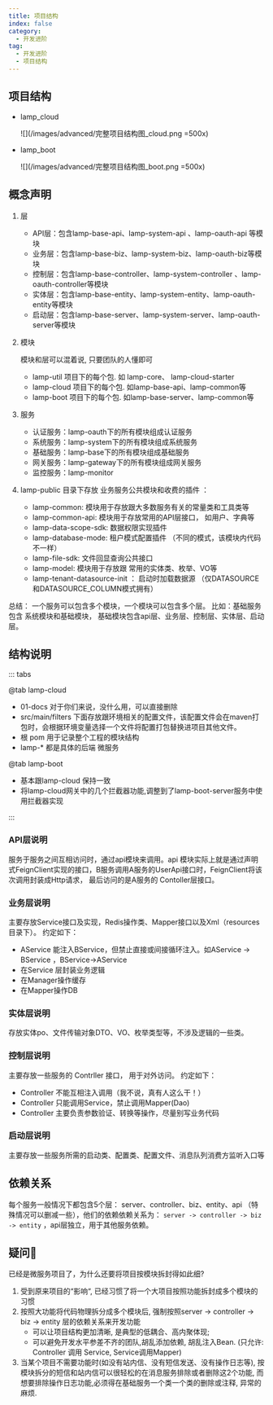 ```yaml
---
title: 项目结构
index: false
category:
  - 开发进阶
tag:
  - 开发进阶
  - 项目结构
---
```


## 项目结构

- lamp_cloud
  
  ![](/images/advanced/完整项目结构图_cloud.png =500x)
  
- lamp_boot
  
  ![](/images/advanced/完整项目结构图_boot.png =500x)
  

## 概念声明

1. 层
   - API层：包含lamp-base-api、lamp-system-api 、lamp-oauth-api  等模块
   - 业务层：包含lamp-base-biz、lamp-system-biz、lamp-oauth-biz等模块
   - 控制层：包含lamp-base-controller、lamp-system-controller 、lamp-oauth-controller等模块
   - 实体层：包含lamp-base-entity、lamp-system-entity、lamp-oauth-entity等模块
   - 启动层：包含lamp-base-server、lamp-system-server、lamp-oauth-server等模块
2. 模块  

   模块和层可以混着说, 只要团队的人懂即可

   - lamp-util 项目下的每个包. 如 lamp-core、 lamp-cloud-starter
   - lamp-cloud 项目下的每个包. 如lamp-base-api、lamp-common等
   - lamp-boot 项目下的每个包. 如lamp-base-server、lamp-common等
3. 服务
   - 认证服务：lamp-oauth下的所有模块组成认证服务
   - 系统服务：lamp-system下的所有模块组成系统服务
   - 基础服务：lamp-base下的所有模块组成基础服务
   - 网关服务：lamp-gateway下的所有模块组成网关服务
   - 监控服务：lamp-monitor 
4. lamp-public 目录下存放 业务服务公共模块和收费的插件 ：
   - lamp-common: 模块用于存放跟大多数服务有关的常量类和工具类等
   - lamp-common-api: 模块用于存放常用的API层接口， 如用户、字典等
   - lamp-data-scope-sdk: 数据权限实现插件
   - lamp-database-mode: 租户模式配置插件 （不同的模式，该模块内代码不一样）
   - lamp-file-sdk: 文件回显查询公共接口 
   - lamp-model: 模块用于存放跟 常用的实体类、枚举、VO等
   - lamp-tenant-datasource-init ： 启动时加载数据源 （仅DATASOURCE和DATASOURCE_COLUMN模式拥有）

总结： 一个服务可以包含多个模块，一个模块可以包含多个层。
比如：基础服务包含 系统模块和基础模块， 基础模块包含api层、业务层、控制层、实体层、启动层。



## 结构说明

::: tabs

@tab lamp-cloud

- 01-docs 对于你们来说，没什么用，可以直接删除
- src/main/filters 下面存放跟环境相关的配置文件，该配置文件会在maven打包时，会根据环境变量选择一个文件将配置打包替换进项目其他文件。
- 根 pom 用于记录整个工程的模块结构
- lamp-* 都是具体的后端 微服务

@tab lamp-boot

- 基本跟lamp-cloud 保持一致
- 将lamp-cloud网关中的几个拦截器功能,调整到了lamp-boot-server服务中使用拦截器实现

:::



### API层说明

服务于服务之间互相访问时，通过api模块来调用。api 模块实际上就是通过声明式FeignClient实现的接口，B服务调用A服务的UserApi接口时，FeignClient将该次调用封装成Http请求， 最后访问的是A服务的 Contoller层接口。

### 业务层说明

主要存放Service接口及实现，Redis操作类、Mapper接口以及Xml（resources目录下）。
约定如下：

- AService 能注入BService，但禁止直接或间接循环注入。如AService -> BService ，BService->AService
- 在Service 层封装业务逻辑
- 在Manager操作缓存
- 在Mapper操作DB

### 实体层说明

 存放实体po、文件传输对象DTO、VO、枚举类型等，不涉及逻辑的一些类。

### 控制层说明

主要存放一些服务的 Contrller 接口， 用于对外访问。
约定如下：

- Controller 不能互相注入调用（我不说，真有人这么干！）
- Controller 只能调用Service，禁止调用Mapper(Dao)
- Controller 主要负责参数验证、转换等操作，尽量别写业务代码

### 启动层说明

主要存放一些服务所需的启动类、配置类、配置文件、消息队列消费方监听入口等



## 依赖关系

每个服务一般情况下都包含5个层： server、controller、biz、entity、api （特殊情况可以删减一些），他们的依赖依赖关系为： `server -> controller -> biz -> entity`  ，api层独立，用于其他服务依赖。  



## 疑问🤔️

已经是微服务项目了，为什么还要将项目按模块拆封得如此细?

1. 受到原来项目的“影响“, 已经习惯了将一个大项目按照功能拆封成多个模块的习惯
2. 按照大功能将代码物理拆分成多个模块后, 强制按照server -> controller -> biz -> entity 层的依赖关系来开发功能
   - 可以让项目结构更加清晰, 是典型的低耦合、高内聚体现; 
   - 可以避免开发水平参差不齐的团队,胡乱添加依赖, 胡乱注入Bean. (只允许: Controller 调用 Service, Service调用Mapper) 
3. 当某个项目不需要功能时(如没有站内信、没有短信发送、没有操作日志等), 按模块拆分的短信和站内信可以很轻松的在消息服务排除或者删除这2个功能, 而想要排除操作日志功能,必须得在基础服务一个类一个类的删除或注释, 异常的麻烦.

